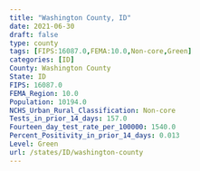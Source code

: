 ```yaml
---
title: "Washington County, ID"
date: 2021-06-30
draft: false
type: county
tags: [FIPS:16087.0,FEMA:10.0,Non-core,Green]
categories: [ID]
County: Washington County
State: ID
FIPS: 16087.0
FEMA_Region: 10.0
Population: 10194.0
NCHS_Urban_Rural_Classification: Non-core
Tests_in_prior_14_days: 157.0
Fourteen_day_test_rate_per_100000: 1540.0
Percent_Positivity_in_prior_14_days: 0.013
Level: Green
url: /states/ID/washington-county
---
```



